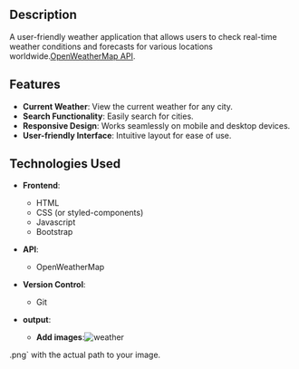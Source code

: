 
## Description

A user-friendly weather application that allows users to check real-time weather conditions and forecasts for various locations worldwide.[OpenWeatherMap API](https://openweathermap.org/api).

## Features

- **Current Weather**: View the current weather for any city.
- **Search Functionality**: Easily search for cities.
- **Responsive Design**: Works seamlessly on mobile and desktop devices.
- **User-friendly Interface**: Intuitive layout for ease of use.

## Technologies Used

- **Frontend**: 
  - HTML
  - CSS (or styled-components)
  - Javascript
  - Bootstrap
- **API**: 
  - OpenWeatherMap
- **Version Control**: 
  - Git
- **output**:

    - **Add images**:![weather](https://github.com/user-attachments/assets/0ce5408d-90ac-4d17-bac1-bc54ee2d174b)

.png` with the actual path to your image.

